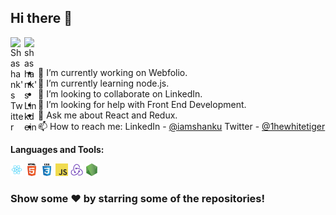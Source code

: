 ## Hi there 👋 


<a href="https://twitter.com/1hewhitetiger">
  <img align="left" alt="Shashank's Twitter" width="22px" src="https://cdn.jsdelivr.net/npm/simple-icons@v3/icons/twitter.svg" />
</a>
<a href="https://www.linkedin.com/in/iamshanku">
  <img align="left" alt="shashank's Linkdein" width="22px" src="https://cdn.jsdelivr.net/npm/simple-icons@v3/icons/linkedin.svg" />
</a>
<br/>
<br/>


- 🔭 I’m currently working on Webfolio.
- 🌱 I’m currently learning node.js.
- 👯 I’m looking to collaborate on LinkedIn.
- 🤔 I’m looking for help with Front End Development.
- 💬 Ask me about React and Redux.
- 📫 How to reach me:  LinkedIn - [@iamshanku](https://www.linkedin.com/in/iamshanku/)   Twitter - [@1hewhitetiger](https://twitter.com/1hewhitetiger) 


**Languages and Tools:**  

<code><img height="20" src="https://raw.githubusercontent.com/github/explore/80688e429a7d4ef2fca1e82350fe8e3517d3494d/topics/react/react.png"></code>
<code><img height="20" src="https://raw.githubusercontent.com/github/explore/80688e429a7d4ef2fca1e82350fe8e3517d3494d/topics/html/html.png"></code>
<code><img height="20" src="https://raw.githubusercontent.com/github/explore/80688e429a7d4ef2fca1e82350fe8e3517d3494d/topics/css/css.png"></code>
<code><img height="20" src="https://raw.githubusercontent.com/github/explore/80688e429a7d4ef2fca1e82350fe8e3517d3494d/topics/javascript/javascript.png"></code>
<code><img height="20" src="https://raw.githubusercontent.com/github/explore/80688e429a7d4ef2fca1e82350fe8e3517d3494d/topics/redux/redux.png"></code>
<code><img height="20" src="https://raw.githubusercontent.com/github/explore/80688e429a7d4ef2fca1e82350fe8e3517d3494d/topics/nodejs/nodejs.png"></code> 
</a>

### Show some ❤️ by starring some of the repositories!

</div>
